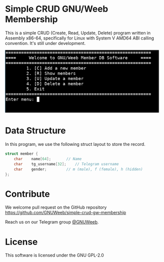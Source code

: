 
# Simple CRUD GNU/Weeb Membership
This is a simple CRUD (Create, Read, Update, Delete) program written in Assembly
x86-64, specifically for Linux with System V AMD64 ABI calling convention. It's
still under development.

![screenshot.jpg](https://raw.githubusercontent.com/GNUWeeb/simple-crud-gw-membership/master/screenshot.jpg)

# Data Structure
In this program, we use the following struct layout to store the record.
```c
struct member {
	char	name[64];		// Name
	char	tg_username[32];	// Telegram username
	char	gender;			// m (male), f (female), h (hidden)
};
```

# Contribute
We welcome pull request on the GitHub repository
https://github.com/GNUWeeb/simple-crud-gw-membership

Reach us on our Telegram group [@GNUWeeb](https://t.me/GNUWeeb).

# License
This software is licensed under the GNU GPL-2.0
